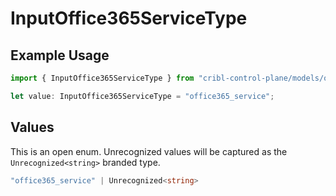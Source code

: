 # InputOffice365ServiceType

## Example Usage

```typescript
import { InputOffice365ServiceType } from "cribl-control-plane/models/operations";

let value: InputOffice365ServiceType = "office365_service";
```

## Values

This is an open enum. Unrecognized values will be captured as the `Unrecognized<string>` branded type.

```typescript
"office365_service" | Unrecognized<string>
```